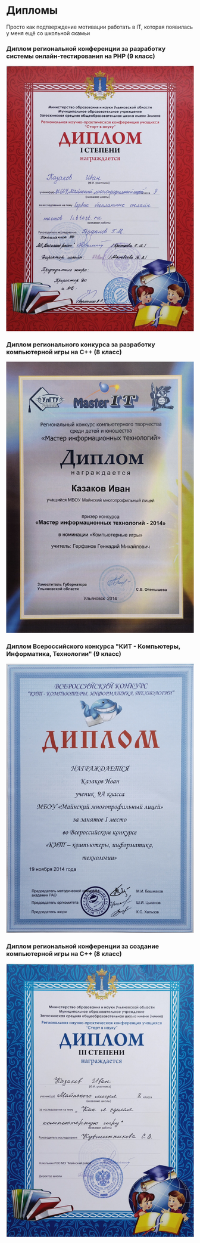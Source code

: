 # Дипломы
Просто как подтверждение мотивации работать в IT, которая появилась у меня ещё со школьной скамьи

### Диплом региональной конференции за разработку системы онлайн-тестирования на PHP (9 класс)
![Диплом региональной конференции за разработку системы онлайн-тестирования](https://github.com/Ivankaz/my-awards/blob/main/%D0%94%D0%B8%D0%BF%D0%BB%D0%BE%D0%BC%20%D1%80%D0%B5%D0%B3%D0%B8%D0%BE%D0%BD%D0%B0%D0%BB%D1%8C%D0%BD%D0%BE%D0%B9%20%D0%BA%D0%BE%D0%BD%D1%84%D0%B5%D1%80%D0%B5%D0%BD%D1%86%D0%B8%D0%B8%20%D0%B7%D0%B0%20%D1%80%D0%B0%D0%B7%D1%80%D0%B0%D0%B1%D0%BE%D1%82%D0%BA%D1%83%20%D1%81%D0%B8%D1%81%D1%82%D0%B5%D0%BC%D1%8B%20%D0%BE%D0%BD%D0%BB%D0%B0%D0%B9%D0%BD-%D1%82%D0%B5%D1%81%D1%82%D0%B8%D1%80%D0%BE%D0%B2%D0%B0%D0%BD%D0%B8%D1%8F.jpg)

### Диплом регионального конкурса за разработку компьютерной игры на C++ (8 класс)
![Диплом регионального конкурса за разработку компьютерной игры на C++](https://github.com/Ivankaz/my-awards/blob/main/%D0%94%D0%B8%D0%BF%D0%BB%D0%BE%D0%BC%20%D1%80%D0%B5%D0%B3%D0%B8%D0%BE%D0%BD%D0%B0%D0%BB%D1%8C%D0%BD%D0%BE%D0%B3%D0%BE%20%D0%BA%D0%BE%D0%BD%D0%BA%D1%83%D1%80%D1%81%D0%B0%20%D0%B7%D0%B0%20%D1%80%D0%B0%D0%B7%D1%80%D0%B0%D0%B1%D0%BE%D1%82%D0%BA%D1%83%20%D0%BA%D0%BE%D0%BC%D0%BF%D1%8C%D1%8E%D1%82%D0%B5%D1%80%D0%BD%D0%BE%D0%B9%20%D0%B8%D0%B3%D1%80%D1%8B%20%D0%BD%D0%B0%20C++.jpg)

### Диплом Всероссийского конкурса "КИТ - Компьютеры, Информатика, Технологии" (9 класс)
![Диплом Всероссийского конкурса "КИТ - Компьютеры, Информатика, Технологии"](https://github.com/Ivankaz/my-awards/blob/main/%D0%94%D0%B8%D0%BF%D0%BB%D0%BE%D0%BC%20%D0%92%D1%81%D0%B5%D1%80%D0%BE%D1%81%D1%81%D0%B8%D0%B9%D1%81%D0%BA%D0%BE%D0%B3%D0%BE%20%D0%BA%D0%BE%D0%BD%D0%BA%D1%83%D1%80%D1%81%D0%B0%20%22%D0%9A%D0%98%D0%A2%20-%20%D0%9A%D0%BE%D0%BC%D0%BF%D1%8C%D1%8E%D1%82%D0%B5%D1%80%D1%8B,%20%D0%98%D0%BD%D1%84%D0%BE%D1%80%D0%BC%D0%B0%D1%82%D0%B8%D0%BA%D0%B0,%20%D0%A2%D0%B5%D1%85%D0%BD%D0%BE%D0%BB%D0%BE%D0%B3%D0%B8%D0%B8%22.jpg)

### Диплом региональной конференции за создание компьютерной игры на C++ (8 класс)
![Диплом региональной конференции за создание компьютерной игры на C++](https://github.com/Ivankaz/my-awards/blob/main/%D0%94%D0%B8%D0%BF%D0%BB%D0%BE%D0%BC%20%D1%80%D0%B5%D0%B3%D0%B8%D0%BE%D0%BD%D0%B0%D0%BB%D1%8C%D0%BD%D0%BE%D0%B9%20%D0%BA%D0%BE%D0%BD%D1%84%D0%B5%D1%80%D0%B5%D0%BD%D1%86%D0%B8%D0%B8%20%D0%B7%D0%B0%20%D1%81%D0%BE%D0%B7%D0%B4%D0%B0%D0%BD%D0%B8%D0%B5%20%D0%BA%D0%BE%D0%BC%D0%BF%D1%8C%D1%8E%D1%82%D0%B5%D1%80%D0%BD%D0%BE%D0%B9%20%D0%B8%D0%B3%D1%80%D1%8B%20%D0%BD%D0%B0%20C++.jpg)
